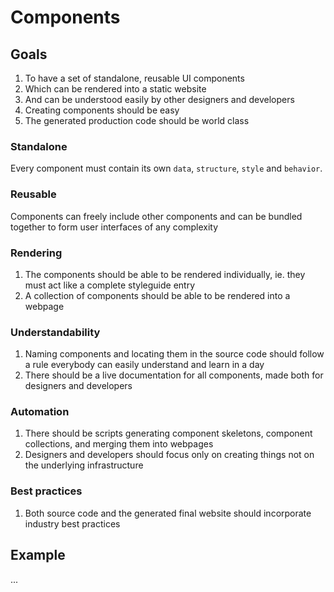 # Components

## Goals

1. To have a set of standalone, reusable UI components
2. Which can be rendered into a static website
3. And can be understood easily by other designers and developers
4. Creating components should be easy
5. The generated production code should be world class

### Standalone

Every component must contain its own `data`, `structure`, `style` and `behavior`.

### Reusable

Components can freely include other components and can be bundled together to form user interfaces of any complexity

### Rendering

1. The components should be able to be rendered individually, ie. they must act like a complete styleguide entry
2. A collection of components should be able to be rendered into a webpage

### Understandability

1. Naming components and locating them in the source code should follow a rule everybody can easily understand and learn in a day
2. There should be a live documentation for all components, made both for designers and developers

### Automation

1. There should be scripts generating component skeletons, component collections, and merging them into webpages
2. Designers and developers should focus only on creating things not on the underlying infrastructure

### Best practices

1. Both source code and the generated final website should incorporate industry best practices

## Example

...
